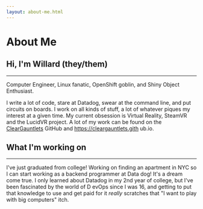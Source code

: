 ```yaml
---
layout: about-me.html
---
```


# About Me

## Hi, I'm Willard (they/them)

---

Computer Engineer, Linux fanatic, OpenShift goblin, and Shiny Object Enthusiast.

I write a lot of code, stare at Datadog, swear at the command line, and put circuits on boards. I work on all kinds of stuff, a
 lot of whatever piques my interest at a given time. My current obsession is Virtual Reality, SteamVR and the LucidVR project.
A lot of my work can be found on the [ClearGauntlets](https://github.com/ClearGauntlets) GitHub and https://cleargauntlets.gith
ub.io.

## What I'm working on

---

I've just graduated from college! Working on finding an apartment in NYC so I can start working as a backend programmer at Data
dog! It's a dream come true. I only learned about Datadog in my 2nd year of college, but I've been fascinated by the world of D
evOps since I was 16, and getting to put that knowledge to use and get paid for it _really_ scratches that "I want to play with
 big computers" itch.
